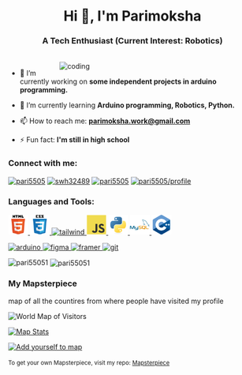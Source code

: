 <h1 align="center">Hi 👋, I'm Parimoksha</h1>
<h3 align="center">A Tech Enthusiast (Current Interest: Robotics)</h3>
<br/>
<img align="right" alt="coding" width="400" src="https://gifdb.com/images/file/coding-animated-laptop-flow-stream-ja04010rm5o68zfk.gif">

- 🔭 I’m currently working on **some independent projects in arduino programming.**

- 🌱 I’m currently learning **Arduino programming, Robotics, Python.**

- 📫 How to reach me: **parimoksha.work@gmail.com**

- ⚡ Fun fact: **I'm still in high school**

<h3 align="left">Connect with me:</h3>
<p align="left">
<a href="https://codepen.io/pari5505" target="blank"><img align="center" src="https://raw.githubusercontent.com/rahuldkjain/github-profile-readme-generator/master/src/images/icons/Social/codepen.svg" alt="pari5505" height="30" width="40" /></a>
<a href="https://www.hackerrank.com/swh32489" target="blank"><img align="center" src="https://raw.githubusercontent.com/rahuldkjain/github-profile-readme-generator/master/src/images/icons/Social/hackerrank.svg" alt="swh32489" height="30" width="40" /></a>
<a href="https://www.leetcode.com/pari5505" target="blank"><img align="center" src="https://raw.githubusercontent.com/rahuldkjain/github-profile-readme-generator/master/src/images/icons/Social/leet-code.svg" alt="pari5505" height="30" width="40" /></a>
<a href="https://auth.geeksforgeeks.org/user/pari5505/profile" target="blank"><img align="center" src="https://raw.githubusercontent.com/rahuldkjain/github-profile-readme-generator/master/src/images/icons/Social/geeks-for-geeks.svg" alt="pari5505/profile" height="30" width="40" /></a>
</p>

<h3 align="left">Languages and Tools:</h3>
<p align="left"> 

<a href="https://www.w3.org/html/" target="_blank" rel="noreferrer"> <img src="https://raw.githubusercontent.com/devicons/devicon/master/icons/html5/html5-original-wordmark.svg" alt="html5" width="40" height="40"/> </a> <a href="https://www.w3schools.com/css/" target="_blank" rel="noreferrer"> <img src="https://raw.githubusercontent.com/devicons/devicon/master/icons/css3/css3-original-wordmark.svg" alt="css3" width="40" height="40"/> </a> <a href="https://tailwindcss.com/" target="_blank" rel="noreferrer"> <img src="https://www.vectorlogo.zone/logos/tailwindcss/tailwindcss-icon.svg" alt="tailwind" width="40" height="40"/> </a> <a href="https://developer.mozilla.org/en-US/docs/Web/JavaScript" target="_blank" rel="noreferrer"> <img src="https://raw.githubusercontent.com/devicons/devicon/master/icons/javascript/javascript-original.svg" alt="javascript" width="40" height="40"/> </a>  <a href="https://www.python.org" target="_blank" rel="noreferrer"> <img src="https://raw.githubusercontent.com/devicons/devicon/master/icons/python/python-original.svg" alt="python" width="40" height="40"/> </a> <a href="https://www.mysql.com/" target="_blank" rel="noreferrer"> <img src="https://raw.githubusercontent.com/devicons/devicon/master/icons/mysql/mysql-original-wordmark.svg" alt="mysql" width="40" height="40"/> </a> <a href="https://www.w3schools.com/cpp/" target="_blank" rel="noreferrer"> <img src="https://raw.githubusercontent.com/devicons/devicon/master/icons/cplusplus/cplusplus-original.svg" alt="cplusplus" width="40" height="40"/> </a> 

<a href="https://www.arduino.cc/" target="_blank" rel="noreferrer"> <img src="https://cdn.worldvectorlogo.com/logos/arduino-1.svg" alt="arduino" width="40" height="40"/> </a> <a href="https://www.figma.com/" target="_blank" rel="noreferrer"> <img src="https://www.vectorlogo.zone/logos/figma/figma-icon.svg" alt="figma" width="40" height="40"/> </a> <a href="https://www.framer.com/" target="_blank" rel="noreferrer"> <img src="https://www.vectorlogo.zone/logos/framer/framer-icon.svg" alt="framer" width="40" height="40"/> </a>
<a href="https://git-scm.com/" target="_blank" rel="noreferrer"> <img src="https://www.vectorlogo.zone/logos/git-scm/git-scm-icon.svg" alt="git" width="40" height="40"/> </a> </p>

<p><img align="left" src="https://github-readme-stats.vercel.app/api/top-langs?username=pari55051&show_icons=true&locale=en&layout=compact" alt="pari55051" /></p>

<p>&nbsp;<img align="center" src="https://github-readme-stats.vercel.app/api?username=pari55051&show_icons=true&locale=en" alt="pari55051" /></p>


<h3>My Mapsterpiece</h3>
<p>map of all the countires from where people have visited my profile</p>

<picture>
  <source media="(prefers-color-scheme: dark)" srcset="https://mapsterpiece.vercel.app/api/getMapSVG?theme=dark">
  <source media="(prefers-color-scheme: light)" srcset="https://mapsterpiece.vercel.app/api/getMapSVG?theme=light">
  <img alt="World Map of Visitors" src="https://mapsterpiece.vercel.app/api/getMapSVG?theme=dark">
</picture>

<!-- <img src="https://img.shields.io/badge/Get%20Added%20on%20the%20Map-Click%20Here-2c9e13?style=for-the-badge&labelColor=1089d1&link=https%3A%2F%2Fmapsterpiece.vercel.app%2Fapi%2FlogVisit" alt="Add to Map Button"> -->
<br>
<!-- Light mode -->
<!-- [![Map Stats](https://img.shields.io/endpoint?url=https://mapsterpiece.vercel.app/api/badge&style=for-the-badge&labelColor=1089d1&color=2c9e13#gh-light-mode-only)](https://mapsterpiece.vercel.app/api/getMapSVG?theme=light) -->

<!-- Dark mode -->
[![Map Stats](https://img.shields.io/endpoint?url=https://mapsterpiece.vercel.app/api/badge&style=for-the-badge&labelColor=1e1e1e&color=3ba55c)](https://mapsterpiece.vercel.app/api/getMapSVG?theme=light)
<br>
<!-- STATS -->
<!-- /STATS -->


[![Add yourself to map](https://img.shields.io/badge/Get%20Added%20on%20the%20Map-Click%20Here-2c9e13?style=for-the-badge&labelColor=1089d1)](https://mapsterpiece.vercel.app/api/logVisit?redirect=https://github.com/pari55051)

<small>To get your own Mapsterpiece, visit my repo: <a href="https://github.com/pari55051/mapsterpiece">Mapsterpiece</a></small>
